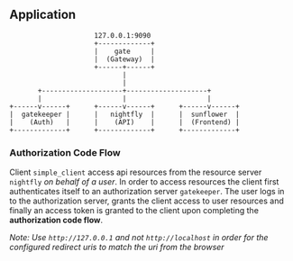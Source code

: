 ## Application
```
                     127.0.0.1:9090                      
                     +-------------+                     
                     |    gate     |                     
                     |  (Gateway)  |                     
                     +------+------+                     
                            |                            
                            |                            
       +--------------------+--------------------+       
       |                    |                    |       
+------v------+      +------v------+      +------v------+
|  gatekeeper |      |   nightfly  |      |  sunflower  |
|    (Auth)   |      |    (API)    |      |  (Frontend) |
+-------------+      +-------------+      +-------------+
```

### Authorization Code Flow
Client `simple_client` access api resources from the resource server `nightfly` *on behalf of a user*. In order to access resources the client first authenticates itself to an authorization server `gatekeeper`. The user logs in to the authorization server, grants the client access to user resources and finally an access token is granted to the client upon completing the **authorization code flow**.

*Note: Use `http://127.0.0.1` and not `http://localhost` in order for the configured redirect uris to match the uri from the browser*
